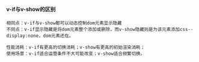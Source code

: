 #### v-if与v-show的区别
    相同点：v-if与v-show都可以动态控制dom元素显示隐藏
    不同点：v-if显示隐藏是将dom元素整个添加或删除，而v-show隐藏则是为该元素添加css--display:none，dom元素还在。
    
    性能消耗：v-if有更高的切换消耗；v-show有更高的初始渲染消耗；
    使用场景：v-if适合运营条件不大可能改变；v-show适合频繁切换。